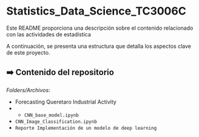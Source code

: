 # Statistics_Data_Science_TC3006C

Este README proporciona una descripción sobre el contenido relacionado con las actividades de estadística

A continuación, se presenta una estructura que detalla los aspectos clave de este proyecto.

## :arrow_right: Contenido del repositorio 

 _Folders/Archivos_: 
- Forecasting Queretaro Industrial Activity
-    - `CNN_base_model.ipynb`
- `CNN_Image_Classification.ipynb`
- `Reporte Implementación de un modelo de deep learning`
